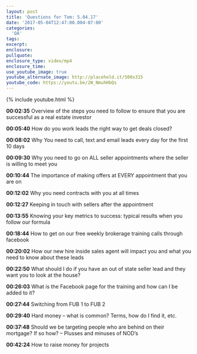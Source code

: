 ```yaml
---
layout: post
title: 'Questions for Tom: 5.04.17'
date: '2017-05-04T12:47:00.004-07:00'
categories:
  'QA'
tags:
excerpt:
enclosure:
pullquote:
enclosure_type: video/mp4
enclosure_time:
use_youtube_image: true
youtube_alternate_image: http://placehold.it/500x315
youtube_code: https://youtu.be/2W_NmuhHbQs
---
```

{% include youtube.html %}

**00:02:35** Overview of the steps you need to follow to ensure that you are successful as a real estate investor

**00:05:40** How do you work leads the right way to get deals closed?

**00:08:02** Why You need to call, text and email leads every day for the first 10 days

**00:09:30** Why you need to go on ALL seller appointments where the seller is willing to meet you

**00:10:44** The importance of making  offers at EVERY appointment that you are on

**00:12:02** Why you need contracts with you at all times

**00:12:27** Keeping in touch with sellers after the appointment

**00:13:55** Knowing your key metrics to success: typical results when you follow our formula

**00:18:44** How to get on our free weekly brokerage training calls through facebook

**00:20:02** How our new hire inside sales agent will impact you and what you need to know about these leads

**00:22:50** What should I do if you have an out of state seller lead and they want you to look at the house?

**00:26:03** What is the Facebook page for the training and how can I be added to it?

**00:27:44** Switching from FUB 1 to FUB 2

**00:29:40** Hard money – what is common? Terms, how do I find it, etc.

**00:37:48** Should we be targeting people who are behind on their mortgage?   If so how?  – Plusses and minuses of NOD’s

**00:42:24** How to raise money for projects